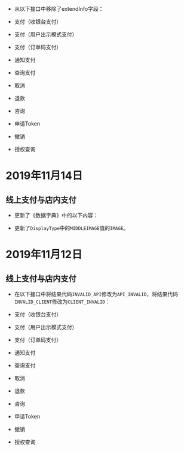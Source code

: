 *   从以下接口中移除了extendInfo字段：

*   支付（收银台支付）
*   支付（用户出示模式支付）
*   支付（订单码支付）
*   通知支付
*   查询支付
*   取消
*   退款
*   咨询
*   申请Token
*   撤销
*   授权查询

2019年11月14日
===============

线上支付与店内支付
-------------------

*   更新了《数据字典》中的以下内容：

*   更新了`DisplayType`中的`MIDDLEIMAGE`值的`IMAGE`。

2019年11月12日
===============

线上支付与店内支付
-------------------

*   在以下接口中将结果代码`INVALID_API`修改为`API_INVALID`，将结果代码`INVALID_CLIENT`修改为`CLIENT_INVALID`：

*   支付（收银台支付）
*   支付（用户出示模式支付）
*   支付（订单码支付）
*   通知支付
*   查询支付
*   取消
*   退款
*   咨询
*   申请Token
*   撤销
*   授权查询